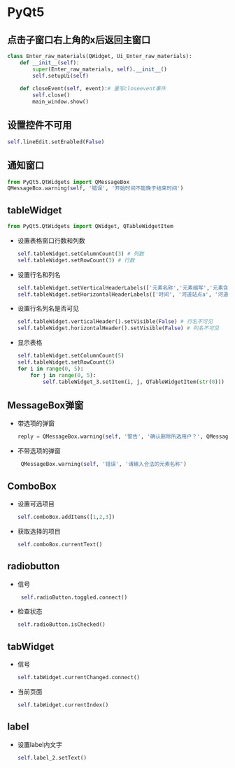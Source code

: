 # PyQt5

## 点击子窗口右上角的x后返回主窗口

```python
class Enter_raw_materials(QWidget, Ui_Enter_raw_materials):
    def __init__(self):
        super(Enter_raw_materials, self).__init__()
        self.setupUi(self)
    
    def closeEvent(self, event):# 重写closeevent事件
        self.close()
        main_window.show()
```

## 设置控件不可用

```python
self.lineEdit.setEnabled(False)
```

## 通知窗口

```python
from PyQt5.QtWidgets import QMessageBox
QMessageBox.warning(self, '错误', '开始时间不能晚于结束时间')
```

## tableWidget

```python
from PyQt5.QtWidgets import QWidget, QTableWidgetItem
```

- 设置表格窗口行数和列数

  ```python
  self.tableWidget.setColumnCount(3) # 列数
  self.tableWidget.setRowCount(3) # 行数
  ```

- 设置行名和列名

  ```python
  self.tableWidget.setVerticalHeaderLabels(['元素名称','元素缩写','元素含量']) # 行名
  self.tableWidget.setHorizontalHeaderLabels(['时间', '河道站点a', '河道站点b', '水库a', '水库b', '雨量站点a']) # 列名
  ```

- 设置行名列名是否可见

  ```python
  self.tableWidget.verticalHeader().setVisible(False) # 行名不可见
  self.tableWidget.horizontalHeader().setVisible(False) # 列名不可见
  ```

- 显示表格

  ```python
  self.tableWidget.setColumnCount(5)
  self.tableWidget.setRowCount(5)
  for i in range(0, 5):
      for j in range(0, 5):
          self.tableWidget_3.setItem(i, j, QTableWidgetItem(str(0)))
  ```

## MessageBox弹窗

- 带选项的弹窗

  ```python
  reply = QMessageBox.warning(self, '警告', '确认删除所选用户？', QMessageBox.Yes | QMessageBox.No, QMessageBox.No)
  ```

- 不带选项的弹窗

  ```python
   QMessageBox.warning(self, '错误', '请输入合法的元素名称')
  ```

## ComboBox

- 设置可选项目

  ```python
  self.comboBox.addItems([1,2,3])
  ```

- 获取选择的项目

  ```python
  self.comboBox.currentText()
  ```

## radiobutton

- 信号

  ```python
   self.radioButton.toggled.connect()
  ```

- 检查状态

  ```python
  self.radioButton.isChecked()
  ```

## tabWidget

- 信号

  ```python
  self.tabWidget.currentChanged.connect()
  ```

- 当前页面

  ```python
  self.tabWidget.currentIndex()
  ```

## label

- 设置label内文字

  ```python
  self.label_2.setText()
  ```

  

